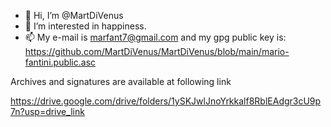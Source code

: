- 👋 Hi, I’m @MartDiVenus
- 👀 I’m interested in happiness.
- 📫 My e-mail is marfant7@gmail.com
and my gpg public key is: \
https://github.com/MartDiVenus/MartDiVenus/blob/main/mario-fantini.public.asc

Archives and signatures are available at following link

https://drive.google.com/drive/folders/1ySKJwlJnoYrkkalf8RblEAdgr3cU9p7n?usp=drive_link

<!---
MartDiVenus/MartDiVenus is a ✨ special ✨ repository because its `README.md` (this file) appears on your GitHub profile.
You can click the Preview link to take a look at your changes.
--->
